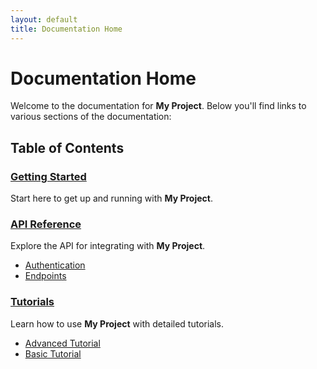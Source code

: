 ```yaml
---
layout: default
title: Documentation Home
---
```


# Documentation Home

Welcome to the documentation for **My Project**. Below you'll find links to various sections of the documentation:

## Table of Contents

### [Getting Started](getting-started/index.md)
Start here to get up and running with **My Project**.

### [API Reference](api-reference/index.md)
Explore the API for integrating with **My Project**.

  - [Authentication](api-reference/authentication.md)
  - [Endpoints](api-reference/endpoints.md)

### [Tutorials](tutorials/index.md)
Learn how to use **My Project** with detailed tutorials.

  - [Advanced Tutorial](tutorials/advanced-tutorial.md)
  - [Basic Tutorial](tutorials/basic-tutorial.md)
